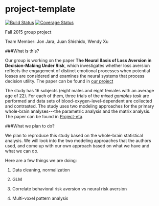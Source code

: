 # project-template

[![Build
Status](https://travis-ci.org/berkeley-stat159/project-eta.svg?branch=master)](https://travis-ci.org/berkeley-stat159/project-eta?branch=master)
[![Coverage
Status](https://coveralls.io/repos/berkeley-stat159/project-eta/badge.svg?branch=master)](https://coveralls.io/r/berkeley-stat159/project-eta?branch=master)

Fall 2015 group project

Team Member: Jon Jara, Juan Shishido, Wendy Xu

###What is this?

Our group is working on the paper __The Neural Basis of Loss Aversion in
Decision-Making Under Risk__, which investigates whether loss aversion reflects
the engagement of distinct emotional processes when potential losses are
considered and examines the neural systems that process decision utility. The
paper can be found in [our project](https://github.com/berkeley-stat159/project-eta)

The study has 16 subjects (eight males and eight females with an average age of
22). For each of them, three trials of the _mixed gambles task_ are performed
and data sets of blood-oxygen-level-dependent are collected and contrasted. The
study uses two modeling approaches for the primary whole-brain analyses---the
parametric analysis and the matrix analysis. The paper can be found in
[Project-eta](https://github.com/berkeley-stat159/project-eta).

###What we plan to do?

We plan to reproduce this study based on the whole-brain statistical analysis.
We will look into the two modeling approaches that the authors used, and come
up with our own approach based on what we have and what we can do.

Here are a few things we are doing:

1. Data cleaning, normalization

2. GLM

3. Correlate behavioral risk aversion vs neural risk aversion

4. Multi-voxel pattern analysis
